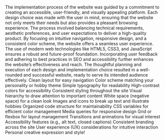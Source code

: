 The implementation process of the website was guided by a commitment to creating an accessible, user-friendly, and visually appealing platform. 
Each design choice was made with the user in mind, ensuring that the website not only meets their needs but also provides a pleasant browsing experience. 
The process involved balancing technical requirements, aesthetic preferences, and user expectations to deliver a high-quality product.
By focusing on intuitive navigation, responsive design, and a consistent color scheme, the website offers a seamless user experience. 
The use of modern web technologies like HTML5, CSS3, and JavaScript ensures a robust and future-proof foundation. 
Incorporating user feedback and adhering to best practices in SEO and accessibility further enhances the website’s effectiveness and reach.
The thoughtful planning and execution of each design and implementation choice resulted in a well-rounded and successful website, ready to serve its intended audience effectively.
Clean layout for easy navigation
Color scheme matching your personality or hobby theme
Simple typography for readability
High-contrast colors for accessibility
Consistent styling throughout the site
Visual hierarchy to draw attention to important content
White space (negative space) for a clean look
Images and icons to break up text and illustrate hobbies
Organized code structure for maintainability
CSS variables for efficient color management
Media queries for responsive design
Grid or flexbox for layout management
Transitions and animations for visual interest
Accessibility features (e.g., alt text, closed captions)
Consistent branding across the site
User experience (UX) considerations for intuitive interaction
Personal creative expression and style!
